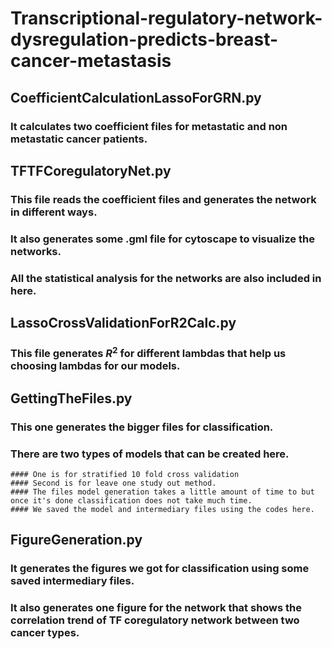 # Transcriptional-regulatory-network-dysregulation-predicts-breast-cancer-metastasis

## CoefficientCalculationLassoForGRN.py
  ### It calculates two coefficient files for metastatic and non metastatic cancer patients. 

## TFTFCoregulatoryNet.py
  ### This file reads the coefficient files and generates the network in different ways.
  ### It also generates some .gml file for cytoscape to visualize the networks.
  ### All the statistical analysis for the networks are also included in here.

## LassoCrossValidationForR2Calc.py
  ### This file generates $R^2$ for different lambdas that help us choosing lambdas for our models. 

## GettingTheFiles.py
  ### This one generates the bigger files for classification.
  ### There are two types of models that can be created here.
    #### One is for stratified 10 fold cross validation
    #### Second is for leave one study out method.
    #### The files model generation takes a little amount of time to but once it's done classification does not take much time.
    #### We saved the model and intermediary files using the codes here.

## FigureGeneration.py
  ### It generates the figures we got for classification using some saved intermediary files. 
  ### It also generates one figure for the network that shows the correlation trend of TF coregulatory network between two cancer types.

